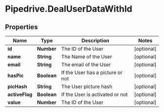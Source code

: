 # Pipedrive.DealUserDataWithId

## Properties

Name | Type | Description | Notes
------------ | ------------- | ------------- | -------------
**id** | **Number** | The ID of the User | [optional] 
**name** | **String** | The Name of the User | [optional] 
**email** | **String** | The email of the User | [optional] 
**hasPic** | **Boolean** | If the User has a picture or not | [optional] 
**picHash** | **String** | The User picture hash | [optional] 
**activeFlag** | **Boolean** | If the User is activated or not | [optional] 
**value** | **Number** | The ID of the User | [optional] 



